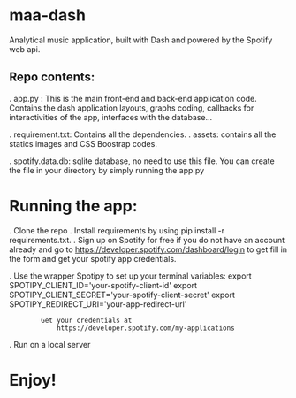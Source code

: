 # maa-dash
Analytical music application, built with Dash and powered by the Spotify web api.

## Repo contents:
. app.py : This is the main front-end and back-end application code. Contains the dash application layouts, graphs coding, callbacks for interactivities of the app, interfaces with the database...

. requirement.txt:  Contains all the dependencies. 
. assets: contains all the statics images and CSS Boostrap codes.

. spotify.data.db: sqlite database, no need to use this file. You can create the file in your directory by simply running the app.py



# Running the app:

. Clone the repo
. Install requirements by using pip install -r requirements.txt.
. Sign up on Spotify for free if you do not have an account already and go to https://developer.spotify.com/dashboard/login to get fill in the form and get your spotify app credentials.

. Use the wrapper Spotipy to set up your terminal variables:
            export SPOTIPY_CLIENT_ID='your-spotify-client-id'
            export SPOTIPY_CLIENT_SECRET='your-spotify-client-secret'
            export SPOTIPY_REDIRECT_URI='your-app-redirect-url'

            Get your credentials at     
                https://developer.spotify.com/my-applications

. Run on a local server

 


# Enjoy!
